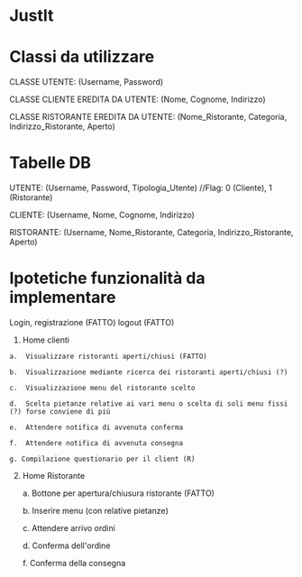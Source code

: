 # JustIt

# Classi da utilizzare

CLASSE UTENTE: (Username, Password)

CLASSE CLIENTE EREDITA DA UTENTE: (Nome, Cognome, Indirizzo)

CLASSE RISTORANTE EREDITA DA UTENTE: (Nome_Ristorante, Categoria, Indirizzo_Ristorante, Aperto)

# Tabelle DB

UTENTE: (Username, Password, Tipologia_Utente) //Flag: 0 (Cliente), 1 (Ristorante)

CLIENTE: (Username, Nome, Cognome, Indirizzo)

RISTORANTE: (Username, Nome_Ristorante, Categoria, Indirizzo_Ristorante, Aperto)

# Ipotetiche funzionalità da implementare

  Login, registrazione (FATTO)
  logout (FATTO)
  
  1. Home clienti
  
    a.  Visualizzare ristoranti aperti/chiusi (FATTO)
    
    b.  Visualizzazione mediante ricerca dei ristoranti aperti/chiusi (?)
    
    c.  Visualizzazione menu del ristorante scelto
    
    d.  Scelta pietanze relative ai vari menu o scelta di soli menu fissi (?) forse conviene di più
    
    e.  Attendere notifica di avvenuta conferma
   
    f.  Attendere notifica di avvenuta consegna
    
    g. Compilazione questionario per il client (R)
    
 
 2. Home Ristorante
 
    a. Bottone per apertura/chiusura ristorante (FATTO)
    
    b. Inserire menu (con relative pietanze)
    
    c. Attendere arrivo ordini
    
    d. Conferma dell'ordine
    
    f. Conferma della consegna
    
    

    

